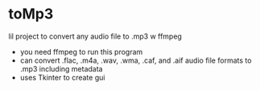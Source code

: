 # toMp3
lil project to convert any audio file to .mp3 w ffmpeg</br>
- you need ffmpeg to run this program </br>
- can convert .flac, .m4a, .wav, .wma, .caf, and .aif audio file formats to .mp3 including metadata
- uses Tkinter to create gui
